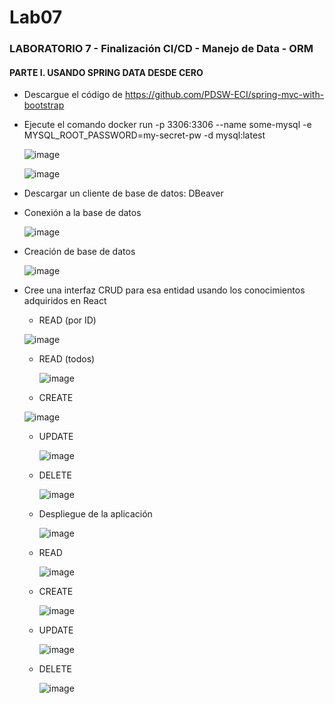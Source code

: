 # Lab07

### LABORATORIO 7 - Finalización CI/CD - Manejo de Data - ORM

#### PARTE I. USANDO SPRING DATA DESDE CERO

* Descargue el código de https://github.com/PDSW-ECI/spring-mvc-with-bootstrap
* Ejecute el comando docker run -p 3306:3306 --name some-mysql -e MYSQL_ROOT_PASSWORD=my-secret-pw -d mysql:latest
  
  ![image](https://github.com/caro1018/Lab07/assets/47181098/30003acf-cdb6-485c-a455-b659839c69b2)
  
  ![image](https://github.com/caro1018/Lab07/assets/47181098/101a084a-4295-45f9-92de-19821cf290bb)

* Descargar un cliente de base de datos: DBeaver
* Conexión a la base de datos
  
  ![image](https://github.com/caro1018/Lab07.1/assets/47181098/bcc40307-3b8d-4d9e-8eef-43d80b10d13e)
  
* Creación de base de datos
  
  ![image](https://github.com/caro1018/Lab07.1/assets/47181098/cd62467e-cbc3-4d0e-8c10-0ec2988d0f6d)
  
* Cree una interfaz CRUD para esa entidad usando los conocimientos adquiridos en React
  
  *  READ (por ID)
    
    ![image](https://github.com/caro1018/Lab07.1/assets/47181098/08b1954f-7f79-4bfb-926d-7d2f5b4ad454)
  
  * READ (todos)
  
    ![image](https://github.com/caro1018/Lab07.1/assets/47181098/8a444d15-110d-4ebb-a966-d4a03a2a4a35)
    
   * CREATE
     
    ![image](https://github.com/caro1018/Lab07.1/assets/47181098/8e728862-2287-4419-92de-5a51d559f1b1)
  
  * UPDATE
    
    ![image](https://github.com/caro1018/Lab07.1/assets/47181098/b542be40-a195-4122-a338-94b98941bded)
    
  * DELETE
    
    ![image](https://github.com/caro1018/Lab07.1/assets/47181098/e4fea56a-7ff9-4f77-88c8-4a6fa0138085)


  * Despliegue de la aplicación
    
    ![image](https://github.com/caro1018/Lab07.1/assets/47181098/687a5798-f485-43d7-80eb-0ad552854c0c)


  * READ
    
    ![image](https://github.com/caro1018/Lab07.1/assets/47181098/63b42359-f8af-4cdf-aedd-53fdcbd9f331)
    
  * CREATE
    
    ![image](https://github.com/caro1018/Lab07.1/assets/47181098/3593b21f-a29b-47eb-a910-62f3f79b14ca)
    
  * UPDATE
    
    ![image](https://github.com/caro1018/Lab07.1/assets/47181098/d98c0a91-67d3-4d3f-a20e-d1038573e40d)
    
  * DELETE
    
    ![image](https://github.com/caro1018/Lab07.1/assets/47181098/6e2fe708-facd-41fc-8ffa-6e7bfa744543)

  

 



  


